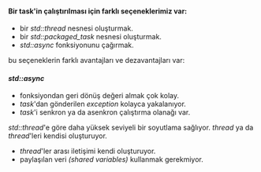 #### Bir task'in çalıştırılması için farklı seçeneklerimiz var:

+ bir _std::thread_ nesnesi oluşturmak.
+ bir _std::packaged_task_ nesnesi oluşturmak.
+ _std::async_ fonksiyonunu çağırmak.

bu seçeneklerin farklı avantajları ve dezavantajları var:

#### _std::async_
- fonksiyondan geri dönüş değeri almak çok kolay.
- _task_'dan gönderilen _exception_ kolayca yakalanıyor.
- _task_'i senkron ya da asenkron çalıştırma olanağı var.

_std::thread_'e göre daha yüksek seviyeli bir soyutlama sağlıyor.
_thread_ ya da _thread_'leri kendisi oluşturuyor.
- _thread_'ler arası iletişimi kendi oluşturuyor.
- paylaşılan veri _(shared variables)_ kullanmak gerekmiyor.
